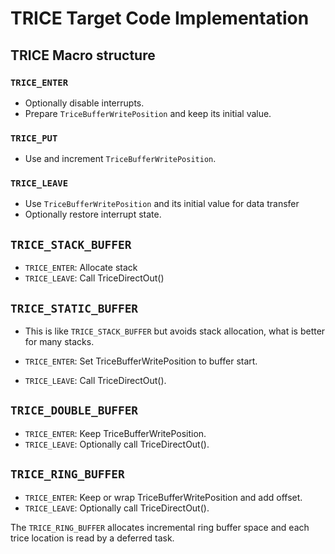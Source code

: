 # TRICE Target Code Implementation

## TRICE Macro structure

### `TRICE_ENTER`

- Optionally disable interrupts.
- Prepare `TriceBufferWritePosition` and keep its initial value.

### `TRICE_PUT`

- Use and increment `TriceBufferWritePosition`.

### `TRICE_LEAVE`

- Use `TriceBufferWritePosition` and its initial value for data transfer
- Optionally restore interrupt state.

## `TRICE_STACK_BUFFER`

- `TRICE_ENTER`: Allocate stack
- `TRICE_LEAVE`: Call TriceDirectOut()

## `TRICE_STATIC_BUFFER`

- This is like `TRICE_STACK_BUFFER` but avoids stack allocation, what is better for many stacks.

- `TRICE_ENTER`: Set TriceBufferWritePosition to buffer start.
- `TRICE_LEAVE`: Call TriceDirectOut().

## `TRICE_DOUBLE_BUFFER`

- `TRICE_ENTER`: Keep TriceBufferWritePosition.
- `TRICE_LEAVE`: Optionally call TriceDirectOut().

## `TRICE_RING_BUFFER`

- `TRICE_ENTER`: Keep or wrap TriceBufferWritePosition and add offset.
- `TRICE_LEAVE`: Optionally call TriceDirectOut().

The `TRICE_RING_BUFFER` allocates incremental ring buffer space and each trice location is read by a deferred task.
